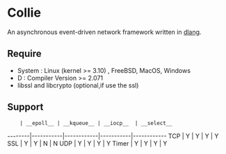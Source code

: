 # Collie
An asynchronous event-driven network framework written in [dlang](http://dlang.org/).

## Require
- System : Linux (kernel >= 3.10) , FreeBSD, MacOS, Windows
- D : Compiler Version >= 2.071
- libssl and libcrypto (optional,if use the ssl)

##  Support

        | __epoll__ | __kqueue__ | __iocp__  | __select__ 
--------|-----------|------------|-----------|------------ 
TCP     |     Y     |     Y      |     Y     |     Y
SSL     |     Y     |     Y      |     N     |     N
UDP     |     Y     |     Y      |     Y     |     Y
Timer   |     Y     |     Y      |     Y     |     Y


